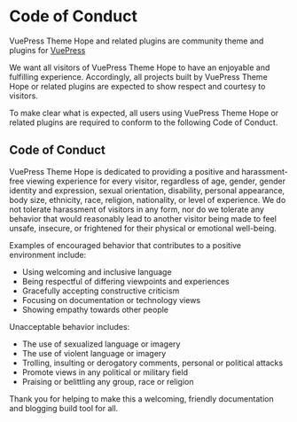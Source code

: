 # Code of Conduct

VuePress Theme Hope and related plugins are community theme and plugins for [VuePress](https://github.com/vuepress/vuepress-next)

We want all visitors of VuePress Theme Hope to have an enjoyable and fulfilling experience. Accordingly, all projects built by VuePress Theme Hope or related plugins are expected to show respect and courtesy to visitors.

To make clear what is expected, all users using VuePress Theme Hope or related plugins are required to conform to the following Code of Conduct.

## Code of Conduct

VuePress Theme Hope is dedicated to providing a positive and harassment-free viewing experience for every visitor, regardless of age, gender, gender identity and expression, sexual orientation, disability, personal appearance, body size, ethnicity, race, religion, nationality, or level of experience. We do not tolerate harassment of visitors in any form, nor do we tolerate any behavior that would reasonably lead to another visitor being made to feel unsafe, insecure, or frightened for their physical or emotional well-being.

Examples of encouraged behavior that contributes to a positive environment include:

- Using welcoming and inclusive language
- Being respectful of differing viewpoints and experiences
- Gracefully accepting constructive criticism
- Focusing on documentation or technology views
- Showing empathy towards other people

Unacceptable behavior includes:

- The use of sexualized language or imagery
- The use of violent language or imagery
- Trolling, insulting or derogatory comments, personal or political attacks
- Promote views in any political or military field
- Praising or belittling any group, race or religion

Thank you for helping to make this a welcoming, friendly documentation and blogging build tool for all.
